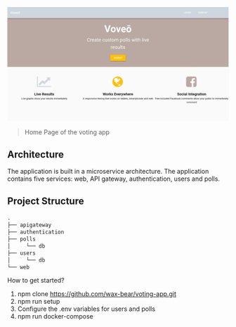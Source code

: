 
![banner](https://github.com/wassbeer/voting-app/blob/master/web/src/assets/images/screenshot.jpg?raw=true)

> Home Page of the voting app

## Architecture

The application is built in a microservice architecture. The application contains five services: web, API gateway, authentication, users and polls.

## Project Structure 
```
.
├── apigateway
├── authentication
├── polls
│     └── db
├── users
│     └── db
└── web
```

How to get started?

1. npm clone https://github.com/wax-bear/voting-app.git
1. npm run setup
1. Configure the .env variables for users and polls
1. npm run docker-compose
